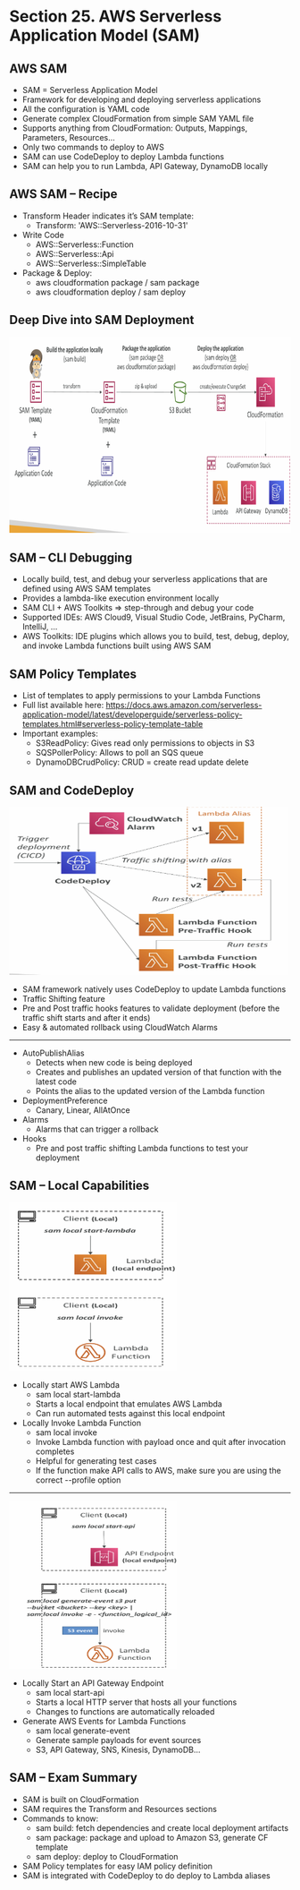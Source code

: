 # Section 25. AWS Serverless Application Model (SAM)

## AWS SAM

- SAM = Serverless Application Model
- Framework for developing and deploying serverless applications
- All the configuration is YAML code
- Generate complex CloudFormation from simple SAM YAML file
- Supports anything from CloudFormation: Outputs, Mappings, Parameters, Resources…
- Only two commands to deploy to AWS
- SAM can use CodeDeploy to deploy Lambda functions
- SAM can help you to run Lambda, API Gateway, DynamoDB locally

## AWS SAM – Recipe

- Transform Header indicates it’s SAM template:
  - Transform: 'AWS::Serverless-2016-10-31'
- Write Code
  - AWS::Serverless::Function
  - AWS::Serverless::Api
  - AWS::Serverless::SimpleTable
- Package & Deploy:
  - aws cloudformation package / sam package
  - aws cloudformation deploy / sam deploy

## Deep Dive into SAM Deployment

<img src="./images/deploy.png" width="600" height="350" alt="Transfer Acceleration"/>

## SAM – CLI Debugging

- Locally build, test, and debug your serverless applications that are defined using AWS SAM templates
- Provides a lambda-like execution environment locally
- SAM CLI + AWS Toolkits => step-through and debug your code
- Supported IDEs: AWS Cloud9, Visual Studio Code, JetBrains, PyCharm, IntelliJ, …
- AWS Toolkits: IDE plugins which allows you to build, test, debug, deploy, and invoke Lambda functions built using AWS SAM

## SAM Policy Templates

- List of templates to apply permissions to your Lambda Functions
- Full list available here:
  https://docs.aws.amazon.com/serverless-application-model/latest/developerguide/serverless-policy-templates.html#serverless-policy-template-table
- Important examples:
  - S3ReadPolicy: Gives read only permissions to objects in S3
  - SQSPollerPolicy: Allows to poll an SQS queue
  - DynamoDBCrudPolicy: CRUD = create read update delete

## SAM and CodeDeploy

<img src="./images/code-deploy.png" width="500" height="300" alt="Transfer Acceleration"/>

- SAM framework natively uses CodeDeploy to update Lambda functions
- Traffic Shifting feature
- Pre and Post traffic hooks features to validate deployment (before the traffic shift starts and after it ends)
- Easy & automated rollback using CloudWatch Alarms

---

- AutoPublishAlias
  - Detects when new code is being deployed
  - Creates and publishes an updated version of that function with the latest code
  - Points the alias to the updated version of the Lambda function
- DeploymentPreference
  - Canary, Linear, AllAtOnce
- Alarms
  - Alarms that can trigger a rollback
- Hooks
  - Pre and post traffic shifting Lambda functions to test your deployment

## SAM – Local Capabilities

<img src="./images/local1.png" width="300" height="300" alt="Transfer Acceleration"/>

- Locally start AWS Lambda
  - sam local start-lambda
  - Starts a local endpoint that emulates AWS Lambda
  - Can run automated tests against this local endpoint
- Locally Invoke Lambda Function
  - sam local invoke
  - Invoke Lambda function with payload once and quit after invocation completes
  - Helpful for generating test cases
  - If the function make API calls to AWS, make sure you are using the correct --profile option

---

<img src="./images/local2.png" width="300" height="300" alt="Transfer Acceleration"/>

- Locally Start an API Gateway Endpoint
  - sam local start-api
  - Starts a local HTTP server that hosts all your functions
  - Changes to functions are automatically reloaded
- Generate AWS Events for Lambda Functions
  - sam local generate-event
  - Generate sample payloads for event sources
  - S3, API Gateway, SNS, Kinesis, DynamoDB…

## SAM – Exam Summary

- SAM is built on CloudFormation
- SAM requires the Transform and Resources sections
- Commands to know:
  - sam build: fetch dependencies and create local deployment artifacts
  - sam package: package and upload to Amazon S3, generate CF template
  - sam deploy: deploy to CloudFormation
- SAM Policy templates for easy IAM policy definition
- SAM is integrated with CodeDeploy to do deploy to Lambda aliases
